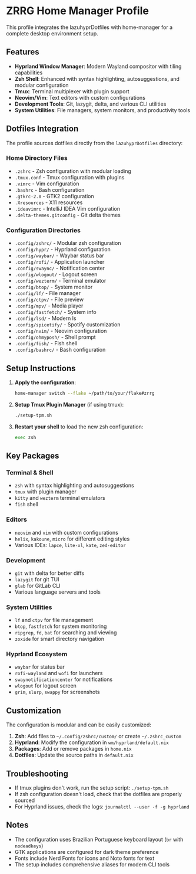 # ZRRG Home Manager Profile

This profile integrates the lazuhyprDotfiles with home-manager for a complete desktop environment setup.

## Features

- **Hyprland Window Manager**: Modern Wayland compositor with tiling capabilities
- **Zsh Shell**: Enhanced with syntax highlighting, autosuggestions, and modular configuration
- **Tmux**: Terminal multiplexer with plugin support
- **Neovim/Vim**: Text editors with custom configurations
- **Development Tools**: Git, lazygit, delta, and various CLI utilities
- **System Utilities**: File managers, system monitors, and productivity tools

## Dotfiles Integration

The profile sources dotfiles directly from the `lazuhyprDotfiles` directory:

### Home Directory Files
- `.zshrc` - Zsh configuration with modular loading
- `.tmux.conf` - Tmux configuration with plugins
- `.vimrc` - Vim configuration
- `.bashrc` - Bash configuration
- `.gtkrc-2.0` - GTK2 configuration
- `.Xresources` - X11 resources
- `.ideavimrc` - IntelliJ IDEA Vim configuration
- `.delta-themes.gitconfig` - Git delta themes

### Configuration Directories
- `.config/zshrc/` - Modular zsh configuration
- `.config/hypr/` - Hyprland configuration
- `.config/waybar/` - Waybar status bar
- `.config/rofi/` - Application launcher
- `.config/swaync/` - Notification center
- `.config/wlogout/` - Logout screen
- `.config/wezterm/` - Terminal emulator
- `.config/btop/` - System monitor
- `.config/lf/` - File manager
- `.config/ctpv/` - File preview
- `.config/mpv/` - Media player
- `.config/fastfetch/` - System info
- `.config/lsd/` - Modern ls
- `.config/spicetify/` - Spotify customization
- `.config/nvim/` - Neovim configuration
- `.config/ohmyposh/` - Shell prompt
- `.config/fish/` - Fish shell
- `.config/bashrc/` - Bash configuration

## Setup Instructions

1. **Apply the configuration**:
   ```bash
   home-manager switch --flake ~/path/to/your/flake#zrrg
   ```

2. **Setup Tmux Plugin Manager** (if using tmux):
   ```bash
   ./setup-tpm.sh
   ```

3. **Restart your shell** to load the new zsh configuration:
   ```bash
   exec zsh
   ```

## Key Packages

### Terminal & Shell
- `zsh` with syntax highlighting and autosuggestions
- `tmux` with plugin manager
- `kitty` and `wezterm` terminal emulators
- `fish` shell

### Editors
- `neovim` and `vim` with custom configurations
- `helix`, `kakoune`, `micro` for different editing styles
- Various IDEs: `lapce`, `lite-xl`, `kate`, `zed-editor`

### Development
- `git` with delta for better diffs
- `lazygit` for git TUI
- `glab` for GitLab CLI
- Various language servers and tools

### System Utilities
- `lf` and `ctpv` for file management
- `btop`, `fastfetch` for system monitoring
- `ripgrep`, `fd`, `bat` for searching and viewing
- `zoxide` for smart directory navigation

### Hyprland Ecosystem
- `waybar` for status bar
- `rofi-wayland` and `wofi` for launchers
- `swaynotificationcenter` for notifications
- `wlogout` for logout screen
- `grim`, `slurp`, `swappy` for screenshots

## Customization

The configuration is modular and can be easily customized:

1. **Zsh**: Add files to `~/.config/zshrc/custom/` or create `~/.zshrc_custom`
2. **Hyprland**: Modify the configuration in `wm/hyprland/default.nix`
3. **Packages**: Add or remove packages in `home.nix`
4. **Dotfiles**: Update the source paths in `default.nix`

## Troubleshooting

- If tmux plugins don't work, run the setup script: `./setup-tpm.sh`
- If zsh configuration doesn't load, check that the dotfiles are properly sourced
- For Hyprland issues, check the logs: `journalctl --user -f -g hyprland`

## Notes

- The configuration uses Brazilian Portuguese keyboard layout (`br` with `nodeadkeys`)
- GTK applications are configured for dark theme preference
- Fonts include Nerd Fonts for icons and Noto fonts for text
- The setup includes comprehensive aliases for modern CLI tools 